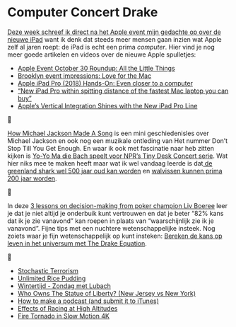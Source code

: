 # Computer Concert Drake

[Deze week schreef ik direct na het Apple event mijn gedachte op over de nieuwe iPad](https://sinds82.nl/2018/10/30/ipad-is-een-computer) want ik denk dat steeds meer mensen gaan inzien wat Apple zelf al jaren roept: de iPad is echt een prima _computer_. Hier vind je nog meer goede artikelen en videos over de nieuwe Apple spulletjes:

- [Apple Event October 30 Roundup: All the Little Things](https://www.macstories.net/news/october-30-roundup-all-the-little-things/)
- [Brooklyn event impressions: Love for the Mac](https://sixcolors.com/post/2018/10/brooklyn-event-impressions-love-for-the-mac/)
- [Apple iPad Pro (2018) Hands-On: Even closer to a computer](https://www.youtube.com/watch?v=2eC89LQxH5E&feature=share)
- [“New iPad Pro within spitting distance of the fastest Mac laptop you can buy”](https://twitter.com/dhh/status/1058007764096638976?s=20)
- [Apple’s Vertical Integration Shines with the New iPad Pro Line](https://techpinions.com/apples-vertical-integration-shines-with-the-new-ipad-pro-line/53977)

🎻

[How Michael Jackson Made A Song](https://www.youtube.com/watch?v=A3nKAvIc8to&feature=share) is een mini geschiedenisles over Michael Jackson en ook nog een muzikale ontleding van Het nummer Don’t Stop Till You Get Enough. En waar ik ook met fascinatie naar heb zitten kijken is [Yo-Yo Ma die Bach speelt voor NPR’s Tiny Desk Concert serie](https://kottke.org/18/08/yo-yo-ma-plays-bach-for-nprs-tiny-desk-concert-series). Wat hier niks mee te maken heeft maar wat ik wel vandaag leerde is dat[ de greenland shark wel 500 jaar oud kan worden](https://en.m.wikipedia.org/wiki/Greenland_shark) en [walvissen kunnen prima 200 jaar worden](https://www.smithsonianmag.com/smart-news/there-are-whales-alive-today-who-were-born-before-moby-dick-was-written-660944/?no-ist).

🎲

In deze [3 lessons on decision-making from poker champion Liv Boeree](https://www.youtube.com/watch?v=nisSeC81u2M) leer je dat je niet altijd je onderbuik kunt vertrouwen en dat je beter “82% kans dat ik je zie vanavond” kan roepen in plaats van “waarschijnlijk zie ik je vanavond”. Fijne tips met een nuchtere wetenschappelijke insteek. Nog zoiets waar je fijn wetenschappelijk op kunt insteken: [Bereken de kans op leven in het universum met The Drake Equation](https://informationisbeautiful.net/visualizations/the-drake-equation/).

🔗

- [Stochastic Terrorism](https://kottke.org/18/10/stochastic-terrorism)
- [Unlimited Rice Pudding](https://www.youtube.com/watch?v=wPODghAr3Vc&feature=share)
- [Wintertijd - Zondag met Lubach](https://www.youtube.com/watch?v=PCA_VyXCPok)
- [Who Owns The Statue of Liberty? (New Jersey vs New York)](https://www.youtube.com/watch?v=SgZ1f4ACZBQ&feature=share)
- [How to make a podcast (and submit it to iTunes)](https://justinjackson.ca/submit-podcast-itunes)
- [Effects of Racing at High Altitudes](https://www.youtube.com/watch?v=tqY7DL53Tsc&feature=share)
- [Fire Tornado in Slow Motion 4K](https://www.youtube.com/watch?v=QwoghxwETng)